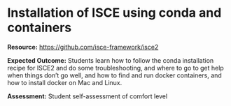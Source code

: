 # Installation of ISCE using conda and containers

**Resource:** https://github.com/isce-framework/isce2

**Expected Outcome:** Students learn how to follow the conda installation recipe for ISCE2 and do some troubleshooting, and where to go to get help when things don’t go well, and how to find and run docker containers, and how to install docker on Mac and Linux.

**Assessment:** Student self-assessment of comfort level

